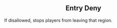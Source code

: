 <h2 style="text-align:center;"> Entry Deny </h2>

If disallowed, stops players from leaving that region.
